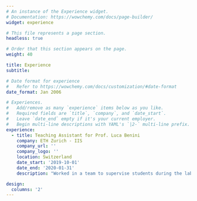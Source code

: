 ```yaml
---
# An instance of the Experience widget.
# Documentation: https://wowchemy.com/docs/page-builder/
widget: experience

# This file represents a page section.
headless: true

# Order that this section appears on the page.
weight: 40

title: Experience
subtitle:

# Date format for experience
#   Refer to https://wowchemy.com/docs/customization/#date-format
date_format: Jan 2006

# Experiences.
#   Add/remove as many `experience` items below as you like.
#   Required fields are `title`, `company`, and `date_start`.
#   Leave `date_end` empty if it's your current employer.
#   Begin multi-line descriptions with YAML's `|2-` multi-line prefix.
experience:       
  - title: Teaching Assistant for Prof. Luca Benini
    company: ETH Zurich - IIS 
    company_url: ''
    company_logo: ''
    location: Switzerland
    date_start: '2019-10-01'
    date_end: '2020-01-31'
    description: "Worked in a team to supervise students during the laboratory sessions of {{< a 'newtab'>}}'VLSI I: from Architectures to VLSI Circuits and FPGA'{{< /a >}}."

design:
  columns: '2'
---
```

